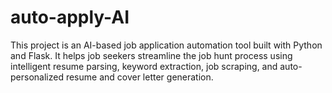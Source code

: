 # auto-apply-AI
This project is an AI-based job application automation tool built with Python and Flask. It helps job seekers streamline the job hunt process using intelligent resume parsing, keyword extraction, job scraping, and auto-personalized resume and cover letter generation.
